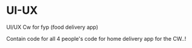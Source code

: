 # UI-UX
UI/UX Cw for fyp (food delivery app)

Contain code for all 4 people's code for home delivery app for the CW..!
